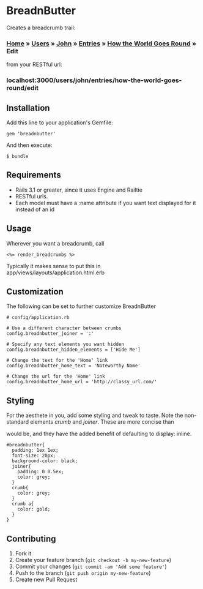 # BreadnButter

Creates a breadcrumb trail:

### [Home](http://localhost:3000/) » [Users](http://localhost:3000/users/) » [John](http://localhost:3000/users/john/) » [Entries](http://localhost:3000/users/john/entries/) » [How the World Goes Round](http://localhost:3000/users/john/entries/how-the-world-goes-round) » Edit

from your RESTful url:

### localhost:3000/users/john/entries/how-the-world-goes-round/edit


## Installation

Add this line to your application's Gemfile:

    gem 'breadnbutter'

And then execute:

    $ bundle

## Requirements

* Rails 3.1 or greater, since it uses Engine and Railtie
* RESTful urls. 
* Each model must have a :name attribute if you want text displayed for it instead of an id  

## Usage

Wherever you want a breadcrumb, call
 
    <%= render_breadcrumbs %>

Typically it makes sense to put this in app/views/layouts/application.html.erb

## Customization

The following can be set to further customize BreadnButter
    
    # config/application.rb

    # Use a different character between crumbs
    config.breadnbutter_joiner = ':'

    # Specify any text elements you want hidden
    config.breadnbutter_hidden_elements = ['Hide Me']

    # Change the text for the 'Home' link
    config.breadnbutter_home_text = 'Noteworthy Name'

    # Change the url for the 'Home' link
    config.breadnbutter_home_url = 'http://classy_url.com/'

## Styling

For the aesthete in you, add some styling and tweak to taste. Note the non-standard elements *crumb* and *joiner*. These are more concise than <div class='joiner'> would be, and they have the added benefit of defaulting to display: inline. 
    
    #breadnbutter{
      padding: 1ex 1ex;
      font-size: 20px;
      background-color: black;
      joiner{
        padding: 0 0.5ex;
        color: grey;
      }
      crumb{
        color: grey;
      }
      crumb a{
        color: gold;
      }
    }

## Contributing

1. Fork it
2. Create your feature branch (`git checkout -b my-new-feature`)
3. Commit your changes (`git commit -am 'Add some feature'`)
4. Push to the branch (`git push origin my-new-feature`)
5. Create new Pull Request
